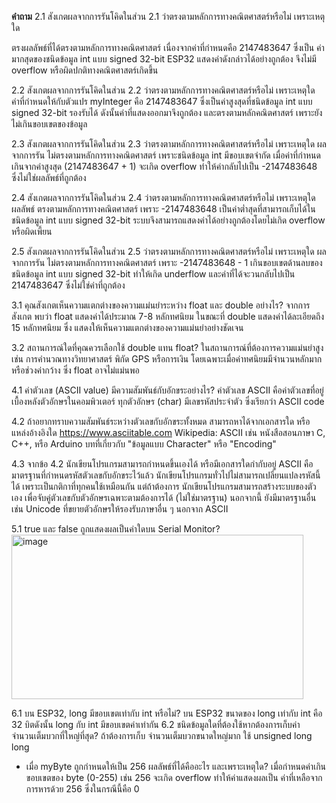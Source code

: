 __คำถาม__
2.1  สังเกตผลจากการรันโคิดในส่วน 2.1 ว่าตรงตามหลักการทางคณิตศาสตร์หรือไม่ เพราะเหตุใด

ตรงผลลัพธ์ที่ได้ตรงตามหลักการทางคณิตศาสตร์
เนื่องจากค่าที่กำหนดคือ 2147483647 ซึ่งเป็น ค่ามากสุดของชนิดข้อมูล int แบบ signed 32-bit
ESP32 แสดงค่าดังกล่าวได้อย่างถูกต้อง จึงไม่มี overflow หรือผิดปกติทางคณิตศาสตร์เกิดขึ้น

2.2  สังเกตผลจากการรันโคิดในส่วน 2.2 ว่าตรงตามหลักการทางคณิตศาสตร์หรือไม่ เพราะเหตุใด
ค่าที่กำหนดให้กับตัวแปร myInteger คือ 2147483647 ซึ่งเป็นค่าสูงสุดที่ชนิดข้อมูล int แบบ signed 32-bit รองรับได้ ดังนั้นค่าที่แสดงออกมาจึงถูกต้อง และตรงตามหลักคณิตศาสตร์ เพราะยังไม่เกินขอบเขตของข้อมูล

2.3  สังเกตผลจากการรันโคิดในส่วน 2.3 ว่าตรงตามหลักการทางคณิตศาสตร์หรือไม่ เพราะเหตุใด
ผลจากการรัน ไม่ตรงตามหลักการทางคณิตศาสตร์ เพราะชนิดข้อมูล int มีขอบเขตจำกัด เมื่อค่าที่กำหนดเกินจากค่าสูงสุด (2147483647 + 1) จะเกิด overflow ทำให้ค่ากลับไปเป็น -2147483648 ซึ่งไม่ใช่ผลลัพธ์ที่ถูกต้อง

2.4  สังเกตผลจากการรันโคิดในส่วน 2.4 ว่าตรงตามหลักการทางคณิตศาสตร์หรือไม่ เพราะเหตุใด
ผลลัพธ์ ตรงตามหลักการทางคณิตศาสตร์ เพราะ -2147483648 เป็นค่าต่ำสุดที่สามารถเก็บได้ในชนิดข้อมูล int แบบ signed 32-bit ระบบจึงสามารถแสดงค่าได้อย่างถูกต้องโดยไม่เกิด overflow หรือผิดเพี้ยน

2.5  สังเกตผลจากการรันโคิดในส่วน 2.5 ว่าตรงตามหลักการทางคณิตศาสตร์หรือไม่ เพราะเหตุใด
ผลจากการรัน ไม่ตรงตามหลักการทางคณิตศาสตร์ เพราะ -2147483648 - 1 เกินขอบเขตด้านลบของชนิดข้อมูล int แบบ signed 32-bit ทำให้เกิด underflow และค่าที่ได้จะวนกลับไปเป็น 2147483647 ซึ่งไม่ใช่ค่าที่ถูกต้อง

3.1 คุณสังเกตเห็นความแตกต่างของความแม่นยำระหว่าง float และ double อย่างไร? 
จากการสังเกต พบว่า float แสดงค่าได้ประมาณ 7-8 หลักทศนิยม ในขณะที่ double แสดงค่าได้ละเอียดถึง 15 หลักทศนิยม ซึ่ง แสดงให้เห็นความแตกต่างของความแม่นยำอย่างชัดเจน

3.2 สถานการณ์ใดที่คุณควรเลือกใช้ double แทน float?
ในสถานการณ์ที่ต้องการความแม่นยำสูง เช่น การคำนวณทางวิทยาศาสตร์ พิกัด GPS หรือการเงิน
โดยเฉพาะเมื่อค่าทศนิยมมีจำนวนหลักมาก หรือช่วงค่ากว้าง ซึ่ง float อาจไม่แม่นพอ

4.1 ค่าตัวเลข (ASCII value) มีความสัมพันธ์กับอักขระอย่างไร?
ค่าตัวเลข ASCII คือค่าตัวเลขที่อยู่เบื้องหลังตัวอักษรในคอมพิวเตอร์
ทุกตัวอักษร (char) มีเลขรหัสประจำตัว ซึ่งเรียกว่า ASCII code

4.2 ถ้าอยากทราบความสัมพันธ์ระหว่างตัวเลขกับอักขระทั้งหมด สามารถหาได้จากเอกสารใด หรือแหล่งอ้างอิงใด
https://www.asciitable.com 
Wikipedia: ASCII
เช่น หนังสือสอนภาษา C, C++, หรือ Arduino
บทที่เกี่ยวกับ "ข้อมูลแบบ Character" หรือ "Encoding"

4.3 จากข้อ 4.2 นักเขียนโปรแกรมสามารถกำหนดขึ้นเองได้ หรือมีเอกสารใดกำกับอยู่
ASCII คือมาตรฐานที่กำหนดรหัสตัวเลขกับอักขระไว้แล้ว นักเขียนโปรแกรมทั่วไปไม่สามารถเปลี่ยนแปลงรหัสนี้ได้ เพราะเป็นกติกาที่ทุกคนใช้เหมือนกัน
แต่ถ้าต้องการ นักเขียนโปรแกรมสามารถสร้างระบบของตัวเอง เพื่อจับคู่ตัวเลขกับตัวอักษรเฉพาะตามต้องการได้ (ไม่ใช่มาตรฐาน)
นอกจากนี้ ยังมีมาตรฐานอื่น เช่น Unicode ที่ขยายตัวอักษรให้รองรับภาษาอื่น ๆ นอกจาก ASCII

5.1 true และ false ถูกแสดงผลเป็นค่าใดบน Serial Monitor?
<img width="467" height="263" alt="image" src="https://github.com/user-attachments/assets/eaba8853-6198-4270-9d0d-08c090bf44d8" />

6.1 บน ESP32, long มีขอบเขตเท่ากับ int หรือไม่? 
บน ESP32 ขนาดของ long เท่ากับ int คือ 32 บิตดังนั้น long กับ int มีขอบเขตค่าเท่ากัน
6.2 ชนิดข้อมูลใดที่ต้องใช้หากต้องการเก็บค่าจำนวนเต็มบวกที่ใหญ่ที่สุด?
ถ้าต้องการเก็บ จำนวนเต็มบวกขนาดใหญ่มาก ใช้ unsigned long long

- เมื่อ myByte ถูกกำหนดให้เป็น 256 ผลลัพธ์ที่ได้คืออะไร และเพราะเหตุใด?
เมื่อกำหนดค่าเกินขอบเขตของ byte (0-255) เช่น 256 จะเกิด overflow ทำให้ค่าแสดงผลเป็น ค่าที่เหลือจากการหารด้วย 256 ซึ่งในกรณีนี้คือ 0

